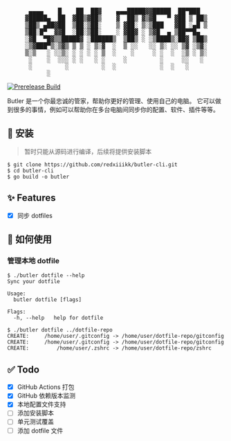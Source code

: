 <pre align="center">
 ▄▄▄▄    █    ██  ██▓    ▄▄▄█████▓▓█████  ██▀███  
▓█████▄  ██  ▓██▒▓██▒    ▓  ██▒ ▓▒▓█   ▀ ▓██ ▒ ██▒
▒██▒ ▄██▓██  ▒██░▒██░    ▒ ▓██░ ▒░▒███   ▓██ ░▄█ ▒
▒██░█▀  ▓▓█  ░██░▒██░    ░ ▓██▓ ░ ▒▓█  ▄ ▒██▀▀█▄  
░▓█  ▀█▓▒▒█████▓ ░██████▒  ▒██▒ ░ ░▒████▒░██▓ ▒██▒
░▒▓███▀▒░▒▓▒ ▒ ▒ ░ ▒░▓  ░  ▒ ░░   ░░ ▒░ ░░ ▒▓ ░▒▓░
▒░▒   ░ ░░▒░ ░ ░ ░ ░ ▒  ░    ░     ░ ░  ░  ░▒ ░ ▒░
 ░    ░  ░░░ ░ ░   ░ ░     ░         ░     ░░   ░ 
 ░         ░         ░  ░            ░  ░   ░     
      ░                                           
</pre>

[![Prerelease Build](https://github.com/redxiiikk/butler-cli/actions/workflows/prerelease-build.yml/badge.svg)](https://github.com/redxiiikk/butler-cli/actions/workflows/prerelease-build.yml)

Butler 是一个你最忠诚的管家，帮助你更好的管理、使用自己的电脑。 它可以做到很多的事情，例如可以帮助你在多台电脑间同步你的配置、软件、插件等等。

## 🔨 安装

> 暂时只能从源码进行编译，后续将提供安装脚本

```shell
$ git clone https://github.com/redxiiikk/butler-cli.git
$ cd butler-cli
$ go build -o butler
```

## ✨ Features

- [x] 同步 dotfiles

## 🚀 如何使用

### 管理本地 dotfile

```shell
$ ./butler dotfile --help
Sync your dotfile

Usage:
  butler dotfile [flags]

Flags:
  -h, --help   help for dotfile

$ ./butler dotfile ../dotfile-repo
CREATE:     /home/user/.gitconfig -> /home/user/dotfile-repo/gitconfig
CREATE:     /home/user/.gitconfig -> /home/user/dotfile-repo/gitconfig
CREATE:         /home/user/.zshrc -> /home/user/dotfile-repo/zshrc
```

## ✅ Todo

- [x] GitHub Actions 打包
- [x] GitHub 依赖版本监测
- [x] 本地配置文件支持
- [ ] 添加安装脚本
- [ ] 单元测试覆盖
- [ ] 添加 dotfile 文件
